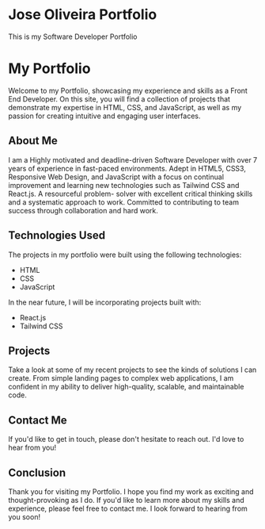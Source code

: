 # Jose Oliveira Portfolio
 This is my Software Developer Portfolio


# My Portfolio
Welcome to my Portfolio, showcasing my experience and skills as a Front End Developer. On this site, you will find a collection of projects that demonstrate my expertise in HTML, CSS, and JavaScript, as well as my passion for creating intuitive and engaging user interfaces.

## About Me
I am a Highly motivated and deadline-driven Software Developer with over 7 years of experience in fast-paced environments. Adept in HTML5, CSS3, Responsive Web Design, and JavaScript with a focus on continual improvement and learning new technologies such as Tailwind CSS and React.js. A resourceful problem- solver with excellent critical thinking skills and a systematic approach to work. Committed to contributing to team success through collaboration and hard work.

## Technologies Used
The projects in my portfolio were built using the following technologies:
- HTML
- CSS
- JavaScript

In the near future, I will be incorporating projects built with:
- React.js
- Tailwind CSS

## Projects
Take a look at some of my recent projects to see the kinds of solutions I can create. From simple landing pages to complex web applications, I am confident in my ability to deliver high-quality, scalable, and maintainable code.

## Contact Me
If you'd like to get in touch, please don't hesitate to reach out. I'd love to hear from you!

## Conclusion
Thank you for visiting my Portfolio. I hope you find my work as exciting and thought-provoking as I do. If you'd like to learn more about my skills and experience, please feel free to contact me. I look forward to hearing from you soon!